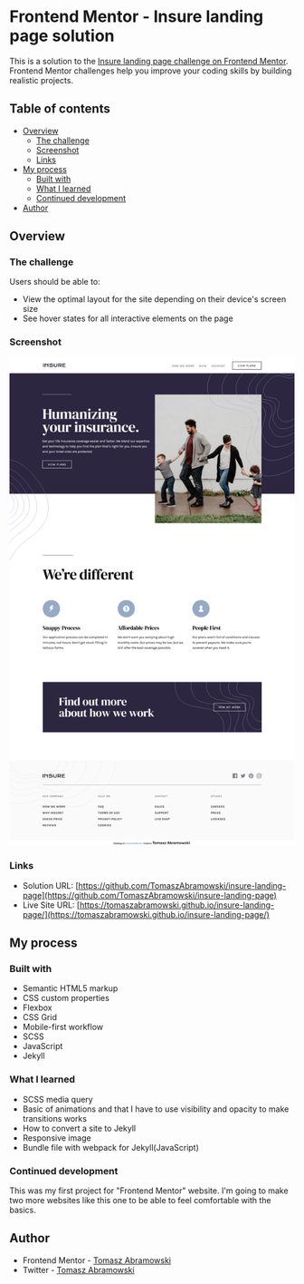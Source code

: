 # Frontend Mentor - Insure landing page solution

This is a solution to the [Insure landing page challenge on Frontend Mentor](https://www.frontendmentor.io/challenges/insure-landing-page-uTU68JV8). Frontend Mentor challenges help you improve your coding skills by building realistic projects. 

## Table of contents

- [Overview](#overview)
  - [The challenge](#the-challenge)
  - [Screenshot](#screenshot)
  - [Links](#links)
- [My process](#my-process)
  - [Built with](#built-with)
  - [What I learned](#what-i-learned)
  - [Continued development](#continued-development)
- [Author](#author)



## Overview

### The challenge

Users should be able to:

- View the optimal layout for the site depending on their device's screen size
- See hover states for all interactive elements on the page

### Screenshot

![Desktop](assets/images/Screenshot.jpg)

### Links

- Solution URL: [https://github.com/TomaszAbramowski/insure-landing-page](https://github.com/TomaszAbramowski/insure-landing-page)
- Live Site URL: [https://tomaszabramowski.github.io/insure-landing-page/](https://tomaszabramowski.github.io/insure-landing-page/)

## My process

### Built with

- Semantic HTML5 markup
- CSS custom properties
- Flexbox
- CSS Grid
- Mobile-first workflow
- SCSS
- JavaScript
- Jekyll


### What I learned

- SCSS media query
- Basic of animations and that I have to use visibility and opacity to make transitions works
- How to convert a site to Jekyll
- Responsive image
- Bundle file with webpack for Jekyll(JavaScript)


### Continued development
This was my first project for "Frontend Mentor" website.
I'm going to make two more websites like this one to be able to feel comfortable with the basics. 


## Author

- Frontend Mentor - [Tomasz Abramowski](https://www.frontendmentor.io/profile/TomaszAbramowski)
- Twitter - [Tomasz Abramowski](https://www.twitter.com/TomaszAbramows5)


